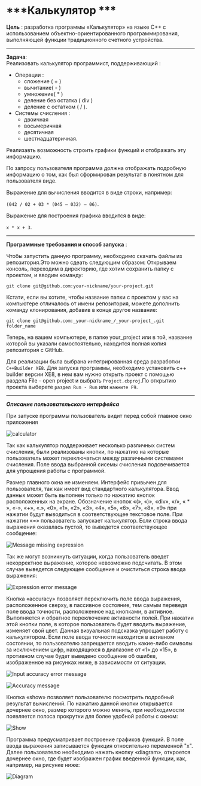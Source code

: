 ﻿***Калькулятор ***
====================================
**Цель** : разработка программы «Калькулятор» на языке С++ с использованием объектно-ориентированного программирования, выполняющей функции традиционного счетного устройства.

-----------
**Задача**:  
 Pеализовать калькулятор программист, поддерживающий :
 - Операции : 
	* сложение ( + )
	* вычитание( - )
	* умножение( * )
	* деление без остатка ( div )
	* деление с остатком ( / ).
 - Системы счисления :
	* двоичная
	* восьмеричная
	* десятичная
	* шестнадцатеричная. 

 Реализавть возможность строить графики функций и отображать эту информацию.

 По запросу пользователя программа должна отображать подробную информацию о том, как был сформирован результат в понятном для пользователя виде.
 
 Выражение для вычисления вводится в виде строки, например:
 
 `(042 / 02 + 03 * (045 – 032) – 06)`.

 Выражение для построения графика вводится в виде:
 
 `x * x + 3`. 

-------------
 **Программные требования и способ запуска** :
  
  Чтобы запустить данную программу, необходимо скачать файлы из репозитория.Это можно сдеать следующим образом:
  Открываем консоль, переходим в директорию, где хотим сохранить папку с проектом, и вводим команду:

  `git clone git@github.com:your-nickname/your-project.git` 

  Кстати, если вы хотите, чтобы название папки с проектом у вас на компьютере отличалось от имени репозитория, можете дополнить команду клонирования, добавив в конце другое название:

  `git clone git@github.com:_your-nickname_/_your-project_.git folder_name`

  Теперь, на вашем компьютере, в папке your_project или в той, название которой вы указали самостоятельно, находится полная копия репозитория c GitHub.	
 
  Для реализации была  выбрана интегрированная среда разработки  `С++Builder XE8`. 
  Для запуска программы, необходимо установить c++ builder версии XE8, в нем вам нужно открыть проект с помощью раздела File - open project и выбрать `Project.cbproj`.По открытию проекта выберете `раздел Run - Run` или `нажмите F9`.

 -----------------
 ***Описание пользовательского интерфейса***

  При запуске программы пользователь видит перед собой главное окно приложения

 ![calculator](https://github.com/Nadezhda24/coursework/raw/master/Calculator.jpg)
  
  Так как калькулятор поддерживает несколько различных систем счисления, были реализованы кнопки, по нажатию на которые пользователь может переключаться между различными системами счисления. Поле ввода выбранной сисемы счисления подсвечивается для упрощения работы с программой. 

  Размер главного окна не изменяем. Интерфейс привычен для пользователя, так как имеет вид стандартного калькулятора.
  Ввод данных может быть выполнен только по нажатию кнопок расположенных на экране. Обозначение кнопок «(»,  «)», «div», «/», « * », «-», «+»,  «.», «0», «1», «2», «3», «4», «5», «6», «7», «8», «9» при нажатии будут выводиться в соответствующее текстовое поле.
  При нажатии «=» пользователь запускает калькулятор. Если строка ввода выражения оказалась пустой, то выведется соответствующее сообщение:

 ![Message missing expression](https://github.com/Nadezhda24/coursework/raw/master/Message_missing_expression.jpg)

  Так же могут возникнуть ситуации, когда пользователь введет некорректное выражение, которое невозможно подсчитать. В этом случае выведется следующее сообщение и очиститься строка ввода выражения:

  ![Expression error message](https://github.com/Nadezhda24/coursework/raw/master/Expression_error_message.jpg)

  Кнопка «accuracy» позволяет переключить поле ввода выражения, расположенное сверху, в пассивное состояние, тем самым переведя поле ввода точности, расположенное над кнопками, в активное. Выполняется и обратное переключение активности полей. При нажатии этой кнопки поле, в которое пользователь будет вводить выражение, изменяет свой цвет. Данная визуальная подсказка упрощает работу с калькулятором. Если поле ввода точности находится в активном состоянии, то пользователю запрещается вводить какие-либо символы за исключением цифр, находящихся в диапазоне от «1» до «15», в противном случае будет выведено сообщение об ошибке, изображенное на рисунках ниже, в зависимости от ситуации.

  ![Input accuracy error message](https://github.com/Nadezhda24/coursework/raw/master/Input_accuracy_error_message.jpg)

  ![Accuracy message](https://github.com/Nadezhda24/coursework/raw/master/Accuracy_message.jpg)

  Кнопка «show» позволяет пользователю посмотреть подробный результат вычислений. По нажатию данной кнопки открывается дочернее окно, размер которого можно менять, при необходимости появляется полоса прокрутки для более удобной работы с окном:

  ![Show](https://github.com/Nadezhda24/coursework/raw/master/Show.jpg)
 
  Программа предусматривает построение графиков функций. В поле ввода выражения записывается функция относительно переменной "x". Далее пользователю необходимо нажать кнопку «diagram», откроется дочернее окно, где будет изображен график введенной функции, как, например, на рисунке ниже:
 
  ![Diagram](https://github.com/Nadezhda24/coursework/raw/master/Diagram.jpg)
